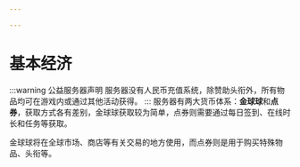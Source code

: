 ```yaml
---

---
```


# 基本经济

:::warning 公益服务器声明
服务器没有人民币充值系统，除赞助头衔外，所有物品均可在游戏内或通过其他活动获得。
:::
服务器有两大货币体系：**金球球**和**点券**，获取方式各有差别，金球球获取较为简单，点券则需要通过每日签到、在线时长和任务等获取。

金球球将在全球市场、商店等有关交易的地方使用，而点券则是用于购买特殊物品、头衔等。
